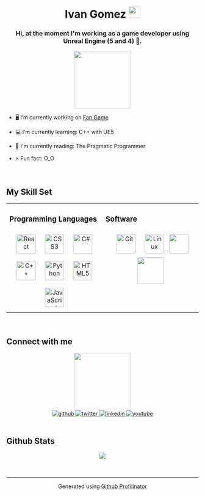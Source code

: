 # <div align="center"> Ivan Gomez <img src="https://media.giphy.com/media/v1.Y2lkPTc5MGI3NjExcHZobnQxNzJ6bXZ0bWw4dXljd3cwNW5kOGRhaGJzbWdyeWZ2eTIxcCZlcD12MV9pbnRlcm5hbF9naWZfYnlfaWQmY3Q9cw/LMt9638dO8dftAjtco/giphy.gif" width="30"/></div>

<div id="header" align="center">
  
</div>

### <div align="center">Hi, at the moment I'm working as a game developer using Unreal Engine (5 and 4) 👾.</div>

<div id="header" align="center">
  <img src="https://media2.giphy.com/media/vOmwKEisrvV53EvKHz/200w.webp?cid=790b761101qo07x86gd0qni82ba6rwkgw02rub5ar96zan2q&ep=v1_stickers_search&rid=200w.webp&ct=s" width="150"/>
</div>

- 🖥️ I’m currently working on [Fan Game](https://www.youtube.com/watch?v=71XUKkundp8)  
  

- 💻  I’m currently learning: C++ with UE5  
  

- 📖 I'm currently reading: The Pragmatic Programmer  
  

- ⚡ Fun fact: O_O  
  

<br/>  

## My Skill Set  

<table><tr><td valign="top" width="33%">

### Programming Languages  
<div align="center">  
<a href="https://reactjs.org/" target="_blank"><img style="margin: 10px" src="https://profilinator.rishav.dev/skills-assets/react-original-wordmark.svg" alt="React" height="50" /></a>  
<a href="https://www.w3schools.com/css/" target="_blank"><img style="margin: 10px" src="https://profilinator.rishav.dev/skills-assets/css3-original-wordmark.svg" alt="CSS3" height="50" /></a>  
<a href="https://docs.microsoft.com/en-us/dotnet/csharp/" target="_blank"><img style="margin: 10px" src="https://profilinator.rishav.dev/skills-assets/csharp-original.svg" alt="C#" height="50" /></a>  
<a href="https://www.cplusplus.com/" target="_blank"><img style="margin: 10px" src="https://profilinator.rishav.dev/skills-assets/cplusplus-original.svg" alt="C++" height="50" /></a>  
<a href="https://www.python.org/" target="_blank"><img style="margin: 10px" src="https://profilinator.rishav.dev/skills-assets/python-original.svg" alt="Python" height="50" /></a>  
<a href="https://en.wikipedia.org/wiki/HTML5" target="_blank"><img style="margin: 10px" src="https://profilinator.rishav.dev/skills-assets/html5-original-wordmark.svg" alt="HTML5" height="50" /></a>  
<a href="https://www.javascript.com/" target="_blank"><img style="margin: 10px" src="https://profilinator.rishav.dev/skills-assets/javascript-original.svg" alt="JavaScript" height="50" /></a>  
</div>

</td><td valign="top" width="33%">

### Software  
<div align="center">  
<a href="https://github.com/" target="_blank"><img style="margin: 10px" src="https://profilinator.rishav.dev/skills-assets/git-scm-icon.svg" alt="Git" height="50" /></a>  
<a href="https://www.linux.org/" target="_blank"><img style="margin: 10px" src="https://profilinator.rishav.dev/skills-assets/linux-original.svg" alt="Linux" height="50" /></a>  
<img src="https://media1.giphy.com/media/v1.Y2lkPTc5MGI3NjExNTM5aXF3MDAxeWM2Nzd0bjV6YmdqM3BxcGIwNWZjdTR0dzBhenY1aCZlcD12MV9pbnRlcm5hbF9naWZfYnlfaWQmY3Q9cw/IdyAQJVN2kVPNUrojM/giphy.gif" 
width="50"/>
<img src="https://imgs.search.brave.com/xAGJ3S1GM4bfaaSfiISF0LcSk0tXcWUX8gN3uMU44xY/rs:fit:500:0:0/g:ce/aHR0cHM6Ly9jZG4y/LnVucmVhbGVuZ2lu/ZS5jb20vdWUtbG9n/by1zdGFja2VkLXVu/cmVhbC1lbmdpbmUt/dy02Nzd4NTQ1LWZh/YzExZGUwOTQzZi5w/bmc" width="70"/>
</div>

</td></tr></table>  

<br/>  


## Connect with me  
<div id="header" align="center">
  <img src="https://media3.giphy.com/media/v1.Y2lkPTc5MGI3NjExcjJyMnRvdHN2dmt2d3BiYzEzc3QxbzRvamkzN2h2dWR3ZnBlcWFuOCZlcD12MV9zdGlja2Vyc19zZWFyY2gmY3Q9cw/iJsjsm6dhNPiQBvztq/200w.webp" width="150"/> 
</div>
<div align="center">
<a href="https://github.com/IvanGQDev" target="_blank">
<img src=https://img.shields.io/badge/github-%2324292e.svg?&style=for-the-badge&logo=github&logoColor=white alt=github style="margin-bottom: 5px;" />
</a>
<a href="https://twitter.com/IvanG_Code" target="_blank">
<img src=https://img.shields.io/badge/twitter-%2300acee.svg?&style=for-the-badge&logo=twitter&logoColor=white alt=twitter style="margin-bottom: 5px;" />
</a>
<a href="https://www.linkedin.com/in/ivan-gomez-89ba12276/" target="_blank">
<img src=https://img.shields.io/badge/linkedin-%231E77B5.svg?&style=for-the-badge&logo=linkedin&logoColor=white alt=linkedin style="margin-bottom: 5px;" />
</a>
<a href="https://www.youtube.com/watch?v=it0yddLt_7I" target="_blank">
<img src=https://img.shields.io/badge/youtube-%23EE4831.svg?&style=for-the-badge&logo=youtube&logoColor=white alt=youtube style="margin-bottom: 5px;" />
</a>  
</div>  
  

<br/>  


## Github Stats  
<div align="center"><img src="https://github-readme-stats.vercel.app/api?username=IvanGQDev&show_icons=true&count_private=true&hide_border=true" align="center" /></div>  

<br/>  

<div align="center"></div>
<br />

----
<div align="center">Generated using <a href="https://profilinator.rishav.dev/" target="_blank">Github Profilinator</a></div>

